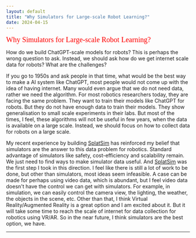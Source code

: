 ```yaml
---
layout: default
title: "Why Simulators for Large-scale Robot Learning?"
date: 2024-04-15
---
```


<span style="color:red;font-family:verdana;font-size:20px"> Why Simulators for Large-scale Robot Learning?</span>

How do we build ChatGPT-scale models for robots? This is perhaps the wrong question to ask. Instead, we should ask how do we get internet scale data for robots? What are the challenges?

If you go to 1950s and  ask people in that time, what would be the best way to make a AI system like ChatGPT, most people would not come up with the idea of having internet. Many would even argue that we do not need data, rather we need the algorithm. For most robotics researchers today, they are facing the same problem. They want to train their models like ChatGPT for robots. But they do not have enough data to train their models. They show generalisation to small scale experiments in their labs. But most of the times, I feel, these algorithms will not be useful in few years, when the data is available on a large scale. Instead, we should focus on how to collect data for robots on a large scale.

My recent experience by building <a href="https://splatsim.github.io">SplatSim</a> has reinforced my belief that simulators are the answer to this data problem for robotics. Standard advantage of simulators like safety, cost-efficiency and scalability remain. We just need to find ways to make simulator data useful. And <a href="https://splatsim.github.io">SplatSim</a> was the first step I took in this direction.
I feel like there is still a lot of work to be done, but other than simulators, most ideas seem infeasible. A case can be made for perhaps using video data, which is abundant, but I feel video data doesn't have the control we can get with simulators. For example, in simulation, we can easily control the camera view, the lighting, the weather, the objects in the scene, etc. Other than that, I think Virtual Reality/Augmented Reality is a great option and I am excited about it. But it will take some time to reach the scale of internet for data collection for robotics using VR/AR. So in the near future, I think simulators are the best option, we have.



---